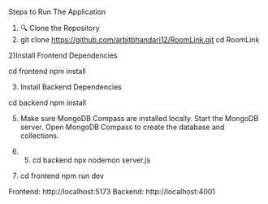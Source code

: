 Steps to Run The Application


1) 🔍 Clone the Repository
1) git clone https://github.com/arbitbhandari12/RoomLink.git
cd RoomLink


2)Install Frontend Dependencies

 cd frontend
npm install


3) Install Backend Dependencies

 cd backend 
npm install


5) Make sure MongoDB Compass are installed locally.
   Start the MongoDB server.
   Open MongoDB Compass to create the database and collections.

6) 5) cd backend
   npx nodemon server.js

5) cd frontend
   npm run dev


Frontend: http://localhost:5173
Backend:  http://localhost:4001

